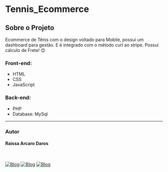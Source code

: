 # Tennis_Ecommerce
<h2>Sobre o Projeto</h2>
<p>Ecommerce de Tênis com o design voltado para Mobile, possui um dashboard para gestão. E é integrado com o método curl ao stripe. Possui cálculo de Frete! 😊</p>
<h3>Front-end:</h3>
<ul>
  <li>HTML</li>
  <li>CSS</li>
  <li>JavaScript</li>
</ul>
<h3>Back-end:</h3>
<ul>
  <li>PHP</li>
  <li>Database: MySql</li>
</ul>



<hr />
<h3>Autor</h3>
<h4>Raissa Arcaro Daros</h4>
<div style="display: inline_block;"><br>
   
[![Blog](https://img.shields.io/badge/Instagram-E4405F?style=for-the-badge&logo=instagram&logoColor=white)](https://www.instagram.com/raissa_dev/)
[![Blog](https://img.shields.io/badge/LinkedIn-0077B5?style=for-the-badge&logo=linkedin&logoColor=white)](https://www.linkedin.com/in/raissa-dev-69986a214/)
[![Blog](https://img.shields.io/badge/GitHub-100000?style=for-the-badge&logo=github&logoColor=white)](https://github.com/Raissadev/)  
   
</div>
